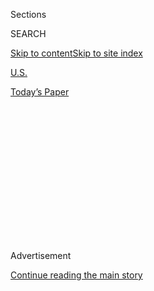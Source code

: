 <div id="app">

<div>

<div>

<div>

<div class="NYTAppHideMasthead css-1q2w90k e1suatyy0">

<div class="section css-ui9rw0 e1suatyy2">

<div class="css-eph4ug er09x8g0">

<div class="css-6n7j50">

</div>

<span class="css-1dv1kvn">Sections</span>

<div class="css-10488qs">

<span class="css-1dv1kvn">SEARCH</span>

</div>

[Skip to content](#site-content)[Skip to site
index](#site-index)

</div>

<div id="masthead-section-label" class="css-1wr3we4 eaxe0e00">

[U.S.](https://www.nytimes.com/section/us)

</div>

<div class="css-10698na e1huz5gh0">

</div>

</div>

<div id="masthead-bar-one" class="section hasLinks css-15hmgas e1csuq9d3">

<div class="css-uqyvli e1csuq9d0">

</div>

<div class="css-1uqjmks e1csuq9d1">

</div>

<div class="css-9e9ivx">

[](https://myaccount.nytimes.com/auth/login?response_type=cookie&client_id=vi)

</div>

<div class="css-1bvtpon e1csuq9d2">

[Today’s
Paper](https://www.nytimes.com/section/todayspaper)

</div>

</div>

</div>

</div>

<div data-aria-hidden="false">

<div id="site-content" data-role="main">

<div>

<div class="css-1aor85t" style="opacity:0.000000001;z-index:-1;visibility:hidden">

<div class="css-1hqnpie">

<div class="css-epjblv">

<span class="css-17xtcya">[U.S.](/section/us)</span><span class="css-x15j1o">|</span><span class="css-fwqvlz">U.S.
Accuses Harvard Scientist of Concealing Chinese
Funding</span>

</div>

<div class="css-k008qs">

<div class="css-1iwv8en">

<span class="css-18z7m18"></span>

<div>

</div>

</div>

<span class="css-1n6z4y">https://nyti.ms/38FHqVA</span>

<div class="css-1705lsu">

<div class="css-4xjgmj">

<div class="css-4skfbu" data-role="toolbar" data-aria-label="Social Media Share buttons, Save button, and Comments Panel with current comment count" data-testid="share-tools">

  - 
  - 
  - 
  - 
    
    <div class="css-6n7j50">
    
    </div>

  - 

</div>

</div>

</div>

</div>

</div>

</div>

<div id="NYT_TOP_BANNER_REGION" class="css-13pd83m">

</div>

<div id="top-wrapper" class="css-1sy8kpn">

<div id="top-slug" class="css-l9onyx">

Advertisement

</div>

[Continue reading the main
story](#after-top)

<div class="ad top-wrapper" style="text-align:center;height:100%;display:block;min-height:250px">

<div id="top" class="place-ad" data-position="top" data-size-key="top">

</div>

</div>

<div id="after-top">

</div>

</div>

<div>

<div id="sponsor-wrapper" class="css-1hyfx7x">

<div id="sponsor-slug" class="css-19vbshk">

Supported by

</div>

[Continue reading the main
story](#after-sponsor)

<div id="sponsor" class="ad sponsor-wrapper" style="text-align:center;height:100%;display:block">

</div>

<div id="after-sponsor">

</div>

</div>

<div class="css-186x18t">

</div>

<div class="css-1vkm6nb ehdk2mb0">

# U.S. Accuses Harvard Scientist of Concealing Chinese Funding

</div>

Prosecutors say Charles M. Lieber, the chair of Harvard’s chemistry
department, lied about contacts with a Chinese state-run initiative that
seeks to draw foreign-educated talent.

<div class="css-79elbk" data-testid="photoviewer-wrapper">

<div class="css-z3e15g" data-testid="photoviewer-wrapper-hidden">

</div>

<div class="css-1a48zt4 ehw59r15" data-testid="photoviewer-children">

![<span class="css-16f3y1r e13ogyst0" data-aria-hidden="true">Charles M.
Lieber at an award ceremony in Jerusalem in
2012.</span><span class="css-cnj6d5 e1z0qqy90" itemprop="copyrightHolder"><span class="css-1ly73wi e1tej78p0">Credit...</span><span><span>Menahem
Kahana/Agence France-Presse — Getty
Images</span></span></span>](https://static01.nyt.com/images/2020/01/28/us/28harvardscientist/28harvardscientist-articleLarge.jpg?quality=75&auto=webp&disable=upscale)

</div>

</div>

<div class="css-18e8msd">

<div class="css-vp77d3 epjyd6m0">

<div class="css-hus3qt ey68jwv0" data-aria-hidden="true">

[![Ellen
Barry](https://static01.nyt.com/images/2018/10/08/multimedia/author-ellen-barry/author-ellen-barry-thumbLarge.png
"Ellen Barry")](https://www.nytimes.com/by/ellen-barry)

</div>

<div class="css-1baulvz">

By [<span class="css-1baulvz last-byline" itemprop="name">Ellen
Barry</span>](https://www.nytimes.com/by/ellen-barry)

</div>

</div>

  - 
    
    <div class="css-ld3wwf e16638kd2">
    
    Jan. 28,
    2020
    
    </div>

  - 
    
    <div class="css-4xjgmj">
    
    <div class="css-d8bdto" data-role="toolbar" data-aria-label="Social Media Share buttons, Save button, and Comments Panel with current comment count" data-testid="share-tools">
    
      - 
      - 
      - 
      - 
        
        <div class="css-6n7j50">
        
        </div>
    
      - 
    
    </div>
    
    </div>

</div>

</div>

<div class="section meteredContent css-1r7ky0e" name="articleBody" itemprop="articleBody">

<div class="css-1fanzo5 StoryBodyCompanionColumn">

<div class="css-53u6y8">

BOSTON — Early Tuesday morning, F.B.I. agents arrived at two of the most
protected corners of Harvard University’s academic cloister, raking
through a gabled house in the suburb of Lexington and a neoclassical
brick building in Cambridge.

By afternoon, one of Harvard’s scientific luminaries was in handcuffs,
charged with making a false statement to federal authorities about his
financial relationship with the Chinese government, and especially his
participation in its Thousand Talents program, a campaign to attract
foreign-educated scientists to China.

The arrest of Charles M. Lieber, the chair of Harvard’s department of
chemistry and chemical biology, signaled a new, aggressive phase in the
Justice Department’s campaign [to root out scientists who are stealing
research](https://www.nytimes.com/2019/11/04/health/china-nih-scientists.html)
from American laboratories.

For months, news has been trickling out about the prosecution of
scientists, mainly Chinese graduate students and researchers working in
American laboratories. But Dr. Lieber represents a different kind of
target, a star researcher who had risen to the highest reaches of the
American academic hierarchy.

</div>

</div>

<div class="css-1fanzo5 StoryBodyCompanionColumn">

<div class="css-53u6y8">

Dr. Lieber, a leader in the field of nanoscale electronics, has not been
accused of sharing sensitive information with Chinese officials, but
rather of hiding — from
[Harvard](https://www.nytimes.com/2020/07/15/us/steven-pinker-harvard.html),
from the National Institutes of Health and from the Defense Department —
the amount of money that Chinese funders were paying him.

Dr. Lieber’s lawyer, Peter Levitt, made no comment after a preliminary
hearing in federal court in Boston on Tuesday.

His arrest sent shock waves through research circles.

“This is a very, very highly esteemed, highly regarded investigator
working at Harvard, a major U.S. institution, at the highest rank he
could have, so, all the success you can have in this sphere,” said Dr.
Ross McKinney Jr., chief scientific officer of the Association of
American Medical Colleges. “It’s like, when you’ve got it all, why do
you want more?”

Dr. McKinney described anxiety among his colleagues that scientists will
be scrutinized over legitimate sources of international funding.

“We worry that, slowly but surely, we’re going to have something of a
McCarthyish purity testing,” he said. “He’s being criminally charged.
This is a big deal. He could end up in jail.”

</div>

</div>

<div class="css-1fanzo5 StoryBodyCompanionColumn">

<div class="css-53u6y8">

Dr. Lieber, 60, was charged with one count of making a false or
misleading statement, which carries a maximum sentence of five years in
prison. He appeared in court on Tuesday wearing the outfit he had put on
to head to his office at Harvard: a Brooks Brothers polo shirt, cargo
pants and hiking boots. He appeared subdued as he flipped through the
charge sheet. Mr. Levitt, his lawyer, said it was his first opportunity
to read the charge against him.

Harvard said Dr. Lieber had been placed on indefinite administrative
leave.

“The charges brought by the U.S. government against Professor Lieber are
extremely serious,” said Jonathan Swain, a spokesman for the university.
“Harvard is cooperating with federal authorities, including the National
Institutes of Health, and is initiating its own review of the alleged
misconduct.”

Dr. Lieber was one of three scientists to be charged with crimes on
Tuesday.

Zaosong Zheng, a Harvard-affiliated cancer researcher was [caught
leaving the country with 21 vials of cells stolen from a
laboratory](https://www.nytimes.com/2019/12/31/us/chinese-scientist-cancer-research-investigation.html)
at Beth Israel Deaconess Hospital in Boston, according to the
authorities. They said he had admitted that he had planned to
turbocharge his career by publishing the research in China under his own
name. He was charged with smuggling goods from the United States and
with making false statements, and was being held without bail in
Massachusetts after a judge determined that he was a flight risk. His
lawyer has not responded to a request for comment.

The third was Yanqing Ye, who had been conducting research at Boston
University’s department of physics, chemistry and biomedical engineering
until last spring, when she returned to China. Prosecutors said she hid
the fact that she was a lieutenant in the People’s Liberation Army, and
continued to carry out assignments from Chinese military officers while
at B.U.

Ms. Yanqing was charged with visa fraud, making false statements, acting
as an agent of a foreign government and conspiracy. She was in China and
was not arrested.

Prosecutors made it clear that the charges announced on Tuesday were
part of a bigger crackdown on researchers working with the Chinese
government.

“No country poses a greater, more severe or long-term threat to our
national security and economic prosperity than China,” said Joseph
Bonavolonta, special agent in charge of the F.B.I.’s Boston field
office. “China’s communist government’s goal, simply put, is to replace
the U.S. as the world superpower, and they are breaking the law to get
there.”

</div>

</div>

<div class="css-1fanzo5 StoryBodyCompanionColumn">

<div class="css-53u6y8">

He called Massachusetts, with its cluster of elite universities and
research institutions, “a target-rich environment.”

Charging documents in the case describe Dr. Lieber’s growing commitments
in China, and efforts to hide them from his employers in the United
States.

In 2011, the documents say, he signed an agreement to become a
“strategic scientist” at Wuhan University of Technology in China,
entitling him to a $50,000 monthly salary, $150,000 in annual in living
expenses and more than $1.5 million for a second laboratory in Wuhan. In
2013, he celebrated the founding of a joint laboratory, the [WUT-Harvard
Joint Nano Key
Laboratory](http://english.whut.edu.cn/wn/201301/t20130104_91316.htmlhttp://english.whut.edu.cn/wn/201301/t20130104_91316.html).

The authorities said that he was informed in 2012 that he had been
selected to participate in the Thousand Talents plan, the China-run
program.

In 2015, Harvard officials discovered that Dr. Lieber was leading a
laboratory at Wuhan University, and informed him that the use of
Harvard’s name and logo was a violation of university policy. Dr.
Lieber then distanced himself from the project, but continued to receive
payment, prosecutors said.

Then in 2017 he was named a university professor, Harvard’s highest
faculty rank, one of only 26 professors to hold that status. The same
year, he earned the N.I.H. [Director’s Pioneer
Award](https://commonfund.nih.gov/pioneer) for inventing
[syringe-injectable mesh
electronics](https://commonfund.nih.gov/pioneer/AwardRecipients17) that
can integrate with the brain.

Investigators from the Defense Department — which had extended $8
million in grants to Dr. Lieber — began questioning him in 2018 about
secondary sources of income, prosecutors said.

</div>

</div>

<div class="css-1fanzo5 StoryBodyCompanionColumn">

<div class="css-53u6y8">

Dr. Lieber told them that he was aware of China’s Thousand Talents
program, but had never been invited to participate, prosecution
documents say. Two days after that conversation, the documents say, Dr.
Lieber asked a laboratory associate to help him identify web pages in
which he was named as the head of the Chinese lab.

“I lost a lot of sleep worrying all of these things last night and want
to start taking steps to correct sooner than later,” he wrote in an
email to a research colleague that was cited by prosecutors. “I will be
careful about what I discuss with Harvard University, and none of this
will be shared with government investigators at this time.”

Last year, Harvard was required to submit a detailed report about Dr.
Lieber to N.I.H., which had provided $10 million in grants for his
research projects. He told university officials that he had “no formal
association” with the Wuhan University of Technology, prosecutors said,
and that he “is not and has never been” a participant in the Thousand
Talents program.

The campaign to scrutinize scientists’ foreign funding is a relatively
new one.

Late in 2018, Jeff Sessions, then the attorney general,
[announced](https://www.justice.gov/opa/speech/attorney-general-jeff-sessions-announces-new-initiative-combat-chinese-economic-espionage)
that the United States was “standing up to the deliberate, systematic
and calculated threats posed, in particular, by the communist regime in
China.”

As a result, researchers are adjusting to a higher level of scrutiny
about foreign funding than they faced in the past, said Derek Adams, a
former federal prosecutor who specialized in civil fraud.

“The problem here, in my view, is that in 2018 there was a material
change in the way the F.B.I. and the agencies were approaching this
issue,” said Mr. Adams, now a partner in the law firm Feldesman Tucker
Leifer Fidell.

In many cases, he said, “they’re looking at conduct that occurred many
years ago. For an individual that may have had an obligation to
disclose, it may not have been front at center at that time.”

</div>

</div>

<div class="css-1fanzo5 StoryBodyCompanionColumn">

<div class="css-53u6y8">

Frank Wu, a law professor and former president of the Committee of 100,
an organization of prominent Chinese-Americans, has criticized the
recent prosecutions as “potentially devastating to American science,
because the number of people who have some connection to China is so
vast.” Until recently, he said, such collaborations were considered
healthy. “These rules are new rules,” he said.

</div>

</div>

<div>

</div>

</div>

<div>

</div>

<div>

</div>

<div>

</div>

<div>

<div id="bottom-wrapper" class="css-1ede5it">

<div id="bottom-slug" class="css-l9onyx">

Advertisement

</div>

[Continue reading the main
story](#after-bottom)

<div id="bottom" class="ad bottom-wrapper" style="text-align:center;height:100%;display:block;min-height:90px">

</div>

<div id="after-bottom">

</div>

</div>

</div>

</div>

</div>

## Site Index

<div>

</div>

## Site Information Navigation

  - [© <span>2020</span> <span>The New York Times
    Company</span>](https://help.nytimes.com/hc/en-us/articles/115014792127-Copyright-notice)

<!-- end list -->

  - [NYTCo](https://www.nytco.com/)
  - [Contact
    Us](https://help.nytimes.com/hc/en-us/articles/115015385887-Contact-Us)
  - [Work with us](https://www.nytco.com/careers/)
  - [Advertise](https://nytmediakit.com/)
  - [T Brand Studio](http://www.tbrandstudio.com/)
  - [Your Ad
    Choices](https://www.nytimes.com/privacy/cookie-policy#how-do-i-manage-trackers)
  - [Privacy](https://www.nytimes.com/privacy)
  - [Terms of
    Service](https://help.nytimes.com/hc/en-us/articles/115014893428-Terms-of-service)
  - [Terms of
    Sale](https://help.nytimes.com/hc/en-us/articles/115014893968-Terms-of-sale)
  - [Site
    Map](https://spiderbites.nytimes.com)
  - [Help](https://help.nytimes.com/hc/en-us)
  - [Subscriptions](https://www.nytimes.com/subscription?campaignId=37WXW)

</div>

</div>

</div>

</div>

